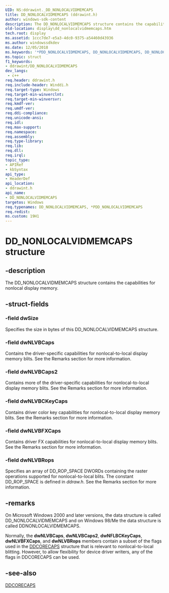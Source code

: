 ```yaml
---
UID: NS:ddrawint._DD_NONLOCALVIDMEMCAPS
title: DD_NONLOCALVIDMEMCAPS (ddrawint.h)
author: windows-sdk-content
description: The DD_NONLOCALVIDMEMCAPS structure contains the capabilities for nonlocal display memory.
old-location: display\dd_nonlocalvidmemcaps.htm
tech.root: display
ms.assetid: 1ccc7de7-e5a3-4dc0-9375-a54460d43936
ms.author: windowssdkdev
ms.date: 12/05/2018
ms.keywords: '*PDD_NONLOCALVIDMEMCAPS, DD_NONLOCALVIDMEMCAPS, DD_NONLOCALVIDMEMCAPS structure [Display Devices], PDD_NONLOCALVIDMEMCAPS, PDD_NONLOCALVIDMEMCAPS structure pointer [Display Devices], ddrawint/DD_NONLOCALVIDMEMCAPS, ddrawint/PDD_NONLOCALVIDMEMCAPS, ddstrcts_2f88c083-47c5-4ae6-a0bc-42d32d6e44c9.xml, display.dd_nonlocalvidmemcaps'
ms.topic: struct
f1_keywords:
- ddrawint/DD_NONLOCALVIDMEMCAPS
dev_langs:
 - c++
req.header: ddrawint.h
req.include-header: Winddi.h
req.target-type: Windows
req.target-min-winverclnt: 
req.target-min-winversvr: 
req.kmdf-ver: 
req.umdf-ver: 
req.ddi-compliance: 
req.unicode-ansi: 
req.idl: 
req.max-support: 
req.namespace: 
req.assembly: 
req.type-library: 
req.lib: 
req.dll: 
req.irql: 
topic_type:
- APIRef
- kbSyntax
api_type:
- HeaderDef
api_location:
- ddrawint.h
api_name:
- DD_NONLOCALVIDMEMCAPS
targetos: Windows
req.typenames: DD_NONLOCALVIDMEMCAPS, *PDD_NONLOCALVIDMEMCAPS
req.redist: 
ms.custom: 19H1
---
```


# DD_NONLOCALVIDMEMCAPS structure


## -description


The DD_NONLOCALVIDMEMCAPS structure contains the capabilities for nonlocal display memory.


## -struct-fields




### -field dwSize

Specifies the size in bytes of this DD_NONLOCALVIDMEMCAPS structure.


### -field dwNLVBCaps

Contains the driver-specific capabilities for nonlocal-to-local display memory blits. See the Remarks section for more information.


### -field dwNLVBCaps2

Contains more of the driver-specific capabilities for nonlocal-to-local display memory blits. See the Remarks section for more information.


### -field dwNLVBCKeyCaps

Contains driver color key capabilities for nonlocal-to-local display memory blits. See the Remarks section for more information.


### -field dwNLVBFXCaps

Contains driver FX capabilities for nonlocal-to-local display memory blits. See the Remarks section for more information.


### -field dwNLVBRops

Specifies an array of DD_ROP_SPACE DWORDs containing the raster operations supported for nonlocal-to-local blits. The constant DD_ROP_SPACE is defined in <i>ddraw.h</i>. See the Remarks section for more information.


## -remarks



On Microsoft Windows 2000 and later versions, the data structure is called DD_NONLOCALVIDMEMCAPS and on Windows 98/Me the data structure is called DDNONLOCALVIDMEMCAPS.

Normally, the <b>dwNLVBCaps</b>, <b>dwNLVBCaps2</b>, <b>dwNFLBCKeyCaps</b>, <b>dwNLVBFXCaps</b>, and <b>dwNLVBRops</b> members contain a subset of the flags used in the <a href="https://docs.microsoft.com/windows/desktop/api/ddrawi/ns-ddrawi-ddcorecaps">DDCORECAPS</a> structure that is relevant to nonlocal-to-local blitting. However, to allow flexibility for device driver writers, any of the flags in DDCORECAPS can be used. 




## -see-also




<a href="https://docs.microsoft.com/windows/desktop/api/ddrawi/ns-ddrawi-ddcorecaps">DDCORECAPS</a>
 

 

